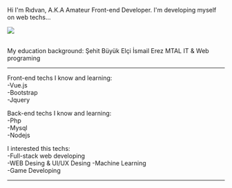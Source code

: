 Hi I'm Rıdvan, A.K.A Amateur Front-end Developer.
 I'm developing myself on web techs...
 
<kbd>![](https://media1.giphy.com/media/nFFguNjdeotwc/giphy.gif?cid=ecf05e47l8xffyaa074cqmp4wh09mrmd30sih58631rk1bit&rid=giphy.gif&ct=g )</kbd>

<br>
My education background:    
Şehit Büyük Elçi İsmail Erez MTAL IT & Web programing

<hr>  

Front-end techs I know and learning:  
-Vue.js  
-Bootstrap  
-Jquery  

Back-end techs I know and learning:  
-Php  
-Mysql  
-Nodejs  

I interested this techs:  
-Full-stack web developing  
-WEB Desing & UI/UX Desing
-Machine Learning  
-Game Developing  

<hr>  

